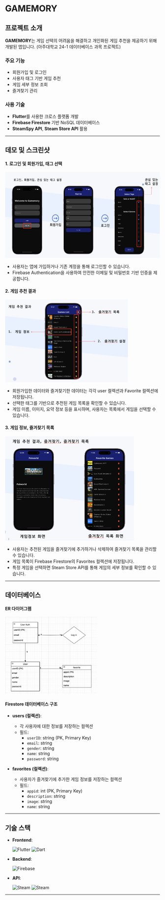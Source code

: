 # GAMEMORY

## 프로젝트 소개

**GAMEMORY**는 게임 선택의 어려움을 해결하고 개인화된 게임 추천을 제공하기 위해 개발된 앱입니다. (아주대학교 24-1 데이터베이스 과목 프로젝트)

### 주요 기능
- 회원가입 및 로그인
- 사용자 태그 기반 게임 추천
- 게임 세부 정보 조회
- 즐겨찾기 관리

### 사용 기술

- **Flutter**를 사용한 크로스 플랫폼 개발
- **Firebase Firestore** 기반 NoSQL 데이터베이스
- **SteamSpy API**, **Steam Store API** 활용

---

## 데모 및 스크린샷

#### 1. 로그인 및 회원가입, 태그 선택
<p align="left"> <img src="assets/images/image-1.png" alt="로그인 화면" width="580"  height = "280">

- 사용자는 앱에 가입하거나 기존 계정을 통해 로그인할 수 있습니다.
- Firebase Authentication을 사용하여 안전한 이메일 및 비밀번호 기반 인증을 제공합니다.
#### 2. 게임 추천 결과

<p align="left"> <img src="assets/images/image-3.png" alt="로그인 화면" width="400"  height = "270">

- 회원가입한 데이터와 즐겨찾기한 데이터는 각각 user 컬렉션과 Favorite 컬렉션에 저장됩니다.
- 선택한 태그를 기반으로 추천된 게임 목록을 확인할 수 있습니다.
- 게임 이름, 이미지, 요약 정보 등을 표시하며, 사용자는 목록에서 게임을 선택할 수 있습니다.


#### 3. 게임 정보, 즐겨찾기 목록 

<p align="left"> <img src="assets/images/image-4.png" alt="로그인 화면" width="420"  height = "340">

- 사용자는 추천된 게임을 즐겨찾기에 추가하거나 삭제하여 즐겨찾기 목록을 관리할 수 있습니다.
- 게임 목록이 Firebase Firestore의 Favorites 컬렉션에 저장됩니다.
- 특정 게임을 선택하면 Steam Store API를 통해 게임의 세부 정보를 확인할 수 있습니다.

---

## 데이터베이스 

#### ER 다이어그램

<p align="left"> <img src="assets/images/image-5.png" width="300"  height = "250">
</p>

#### Firestore 데이터베이스 구조
- **users (컬렉션)**:
  - 각 사용자에 대한 정보를 저장하는 컬렉션
  - 필드:
    - `userID`: string (PK, Primary Key)
    - `email`: string
    - `gender`: string
    - `name`: string
    - `password`: string

- **favorites (컬렉션)**:
  - 사용자가 즐겨찾기에 추가한 게임 정보를 저장하는 컬렉션
  - 필드:
    - `appid`: int (PK, Primary Key)
    - `description`: string
    - `image`: string
    - `name`: string

---

## 기술 스택

- **Frontend**: 

    ![Flutter](https://img.shields.io/badge/Flutter-%2302569B.svg?style=for-the-badge&logo=Flutter&logoColor=white)
![Dart](https://img.shields.io/badge/Dart-%230175C2.svg?style=for-the-badge&logo=Dart&logoColor=white)


- **Backend**: 
    
    ![Firebase](https://img.shields.io/badge/Firebase-%23FFCA28.svg?style=for-the-badge&logo=Firebase&logoColor=white)
- **API**: 

    ![Steam](https://img.shields.io/badge/SteamSpy-API-%23000000.svg?style=for-the-badge&logo=Steam&logoColor=white)   ![Steam](https://img.shields.io/badge/SteamStore-API-%23000000.svg?style=for-the-badge&logo=Steam&logoColor=white)


---

